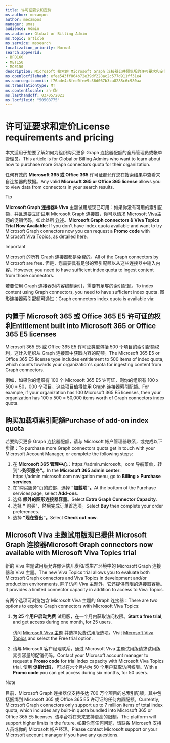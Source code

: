 ```yaml
---
title: 许可证要求和定价
ms.author: mecampos
author: mecampos
manager: umas
audience: Admin
ms.audience: Global or Billing Admin
ms.topic: article
ms.service: mssearch
localization_priority: Normal
search.appverid:
- BFB160
- MET150
- MOE150
description: Microsoft 搜索的 Microsoft Graph 连接器公共预览版的许可要求和定价
ms.openlocfilehash: efee543ff864b72e39df228ac2c577d911ff31e4
ms.sourcegitcommit: f76ade4c8fed0fee9c36d067b3ca8288c6c980aa
ms.translationtype: MT
ms.contentlocale: zh-CN
ms.lasthandoff: 03/05/2021
ms.locfileid: "50508775"
---
```

<!---Previous ms.author: rusamai --->

# <a name="license-requirements-and-pricing"></a><span data-ttu-id="7bacd-103">许可证要求和定价</span><span class="sxs-lookup"><span data-stu-id="7bacd-103">License requirements and pricing</span></span>

<span data-ttu-id="7bacd-104">本文适用于想要了解如何为组织购买更多 Graph 连接器配额的全局管理员或帐单管理员。</span><span class="sxs-lookup"><span data-stu-id="7bacd-104">This article is for Global or Billing Admins who want to learn about how to purchase more Graph connectors quota for their organization.</span></span>

<span data-ttu-id="7bacd-105">任何有效的 **Microsoft 365 或 Office 365** 许可证都允许您在搜索结果中查看来自连接器的数据。</span><span class="sxs-lookup"><span data-stu-id="7bacd-105">Any valid **Microsoft 365 or Office 365 license** allows you to view data from connectors in your search results.</span></span>

> [!TIP]
> <span data-ttu-id="7bacd-106">**Microsoft Graph 连接器& Viva** 主题试用版现已可用：如果你没有可用的索引配额，并且想要立即试用 Microsoft Graph 连接器，你可以请求 Microsoft [Viva](https://www.microsoft.com/microsoft-viva/topics?activetab=pivot:overviewtab)主题的促销代码，如此处所 [详述](#microsoft-graph-connectors-now-available-with-microsoft-viva-topics-trial)。</span><span class="sxs-lookup"><span data-stu-id="7bacd-106">**Microsoft Graph connectors & Viva Topics Trial Now Available**: If you don't have index quota available and want to try Microsoft Graph connectors now you can request a **Promo code** with [Microsoft Viva Topics](https://www.microsoft.com/microsoft-viva/topics?activetab=pivot:overviewtab), as detailed [here](#microsoft-graph-connectors-now-available-with-microsoft-viva-topics-trial).</span></span>

>[!IMPORTANT]
><span data-ttu-id="7bacd-107">Microsoft 的所有 Graph 连接器都是免费的。</span><span class="sxs-lookup"><span data-stu-id="7bacd-107">All of the Graph connectors by Microsoft are free.</span></span> <span data-ttu-id="7bacd-108">但是，您需要具有足够的索引配额以从这些连接器中输入内容。</span><span class="sxs-lookup"><span data-stu-id="7bacd-108">However, you need to have sufficient index quota to ingest content from those connectors.</span></span>

<span data-ttu-id="7bacd-109">若要使用 Graph 连接器对内容编制索引，需要有足够的索引配额。</span><span class="sxs-lookup"><span data-stu-id="7bacd-109">To index content using Graph connectors, you need to have sufficient index quota.</span></span> <span data-ttu-id="7bacd-110">图形连接器索引配额可通过：</span><span class="sxs-lookup"><span data-stu-id="7bacd-110">Graph connectors index quota is available via:</span></span>

## <a name="entitlement-built-into-microsoft-365-or-office-365-e5-licenses"></a><span data-ttu-id="7bacd-111">内置于 Microsoft 365 或 Office 365 E5 许可证的权利</span><span class="sxs-lookup"><span data-stu-id="7bacd-111">Entitlement built into Microsoft 365 or Office 365 E5 licenses</span></span>

<span data-ttu-id="7bacd-112">Microsoft 365 E5 或 Office 365 E5 许可证类型包括 500 个项目的索引配额权利，这计入组织从 Graph 连接器中获取内容的配额。</span><span class="sxs-lookup"><span data-stu-id="7bacd-112">The Microsoft 365 E5 or Office 365 E5 license type includes entitlement to 500 items of index quota, which counts towards your organization's quota for ingesting content from Graph connectors.</span></span>

<span data-ttu-id="7bacd-113">例如，如果你的组织有 100 个 Microsoft 365 E5 许可证，则你的组织有 100 x 500 = 50，000 个项目，这些项目值得使用 Graph 连接器索引配额。</span><span class="sxs-lookup"><span data-stu-id="7bacd-113">For example, if your organization has 100 Microsoft 365 E5 licenses, then your organization has 100 x 500 = 50,000 items worth of Graph connectors index quota.</span></span>

## <a name="purchase-of-add-on-index-quota"></a><span data-ttu-id="7bacd-114">购买加载项索引配额</span><span class="sxs-lookup"><span data-stu-id="7bacd-114">Purchase of add-on index quota</span></span>
<span data-ttu-id="7bacd-115">若要购买更多 Graph 连接器配额，请与 Microsoft 帐户管理器联系，或完成以下步骤：</span><span class="sxs-lookup"><span data-stu-id="7bacd-115">To purchase more Graph connectors quota get in touch with your Microsoft Account Manager, or complete the following steps:</span></span>

1. <span data-ttu-id="7bacd-116">在 **Microsoft 365 管理中心**：https://<span>admin.microsoft。</span>com 导航菜单，转到">**购买服务"。**</span><span class="sxs-lookup"><span data-stu-id="7bacd-116">In the **Microsoft 365 admin center**: https://<span>admin.microsoft.</span>com navigation menu, go to **Billing > Purchase services**.</span></span>
2. <span data-ttu-id="7bacd-117">在"购买服务"页的底部，选择 **"加载项"。**</span><span class="sxs-lookup"><span data-stu-id="7bacd-117">At the bottom of the Purchase services page, select **Add-ons**.</span></span>
3. <span data-ttu-id="7bacd-118">选择 **额外的图形连接器容量**。</span><span class="sxs-lookup"><span data-stu-id="7bacd-118">Select **Extra Graph Connector Capacity**.</span></span>
4. <span data-ttu-id="7bacd-119">选择 **"** 购买"，然后完成订单首选项。</span><span class="sxs-lookup"><span data-stu-id="7bacd-119">Select **Buy** then complete your order preferences.</span></span>
5. <span data-ttu-id="7bacd-120">选择 **"现在签出"。**</span><span class="sxs-lookup"><span data-stu-id="7bacd-120">Select **Check out now**.</span></span>

## <a name="microsoft-graph-connectors-now-available-with-microsoft-viva-topics-trial"></a><span data-ttu-id="7bacd-121">Microsoft Viva 主题试用版现已提供 Microsoft Graph 连接器</span><span class="sxs-lookup"><span data-stu-id="7bacd-121">Microsoft Graph connectors now available with Microsoft Viva Topics trial</span></span>
 <span data-ttu-id="7bacd-122">新的 Viva 主题试用版允许你评估开发和/或生产环境中的 Microsoft Graph 连接器和 Viva 主题。</span><span class="sxs-lookup"><span data-stu-id="7bacd-122">The new Viva Topics trial allows you to evaluate both Microsoft Graph connectors and Viva Topics in development and/or production environments.</span></span> <span data-ttu-id="7bacd-123">除了访问 Viva 主题外，它还提供有限的连接器容量。</span><span class="sxs-lookup"><span data-stu-id="7bacd-123">It provides a limited connector capacity in addition to access to Viva Topics.</span></span>

<span data-ttu-id="7bacd-124">有两个选项可浏览包含 Microsoft Viva 主题的 Graph 连接器：</span><span class="sxs-lookup"><span data-stu-id="7bacd-124">There are two options to explore Graph connectors with Microsoft Viva Topics:</span></span>

1. <span data-ttu-id="7bacd-125">**为 25 个用户启动免费** 试用版，在一个月内获取访问权限。</span><span class="sxs-lookup"><span data-stu-id="7bacd-125">**Start a free trial**, and get access during one month, for 25 users.</span></span>

     <span data-ttu-id="7bacd-126">访问 [Microsoft Viva 主题](https://www.microsoft.com/microsoft-viva/topics?activetab=pivot:overviewtab) 并选择免费试用版选项。</span><span class="sxs-lookup"><span data-stu-id="7bacd-126">Visit [Microsoft Viva Topics](https://www.microsoft.com/microsoft-viva/topics?activetab=pivot:overviewtab) and select the Free trial option.</span></span>

2. <span data-ttu-id="7bacd-127">请与 Microsoft 客户经理联系，通过 Microsoft Viva 主题试用版请求试用版索引容量的促销代码。</span><span class="sxs-lookup"><span data-stu-id="7bacd-127">Contact your Microsoft account manager to request a **Promo code** for trial index capacity with Microsoft Viva Topics trial.</span></span> <span data-ttu-id="7bacd-128">使用 **促销代码，** 可以在六个月内为 50 个用户获取访问权限。</span><span class="sxs-lookup"><span data-stu-id="7bacd-128">With a **Promo code** you can get access during six months, for 50 users.</span></span>

> [!NOTE]
> <span data-ttu-id="7bacd-129">目前，Microsoft Graph 连接器仅支持多达 700 万个项目的总索引配额，其中包括捆绑到 Microsoft 365 或 Office 365 E5 许可证的任何内置配额。</span><span class="sxs-lookup"><span data-stu-id="7bacd-129">Currently, Microsoft Graph connectors only support up to 7 million items of total index quota, which includes any built-in quota bundled into Microsoft 365 or Office 365 E5 licenses.</span></span> <span data-ttu-id="7bacd-130">该平台将在未来支持更高的限制。</span><span class="sxs-lookup"><span data-stu-id="7bacd-130">The platform will support higher limits in the future.</span></span> <span data-ttu-id="7bacd-131">如果你有任何问题，请联系 Microsoft 支持人员或你的 Microsoft 帐户经理。</span><span class="sxs-lookup"><span data-stu-id="7bacd-131">Please contact Microsoft support or your Microsoft account manager if you have any questions.</span></span>
